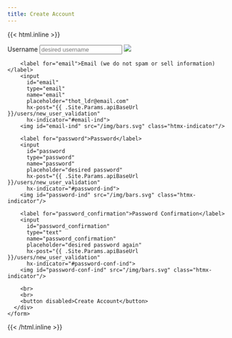 ```yaml
---
title: Create Account
---
```


{{< html.inline >}}
<div class="auth-wrapper">
  <div class="auth-form">
    <form hx-post="{{ .Site.Params.apiBaseUrl }}/users/create">
      <div hx-target="this" hx-swap="innerHTML">
        <label for="username">Username</label>
        <input id="username"
          type="text"
          name="username"
          placeholder="desired username"
          hx-post="{{ .Site.Params.apiBaseUrl }}/users/new_user_validation"
          hx-indicator="#username-ind">
        <img id="username-ind" src="/img/bars.svg" class="htmx-indicator"/>

        <label for="email">Email (we do not spam or sell information)</label>
        <input
          id="email"
          type="email"
          name="email"
          placeholder="thot_ldr@email.com"
          hx-post="{{ .Site.Params.apiBaseUrl }}/users/new_user_validation"
          hx-indicator="#email-ind">
        <img id="email-ind" src="/img/bars.svg" class="htmx-indicator"/>

        <label for="password">Password</label>
        <input
          id="password
          type="password"
          name="password"
          placeholder="desired password"
          hx-post="{{ .Site.Params.apiBaseUrl }}/users/new_user_validation"
          hx-indicator="#password-ind">
        <img id="password-ind" src="/img/bars.svg" class="htmx-indicator"/>

        <label for="password_confirmation">Password Confirmation</label>
        <input
          id="password_confirmation"
          type="text"
          name="password_confirmation"
          placeholder="desired password again"
          hx-post="{{ .Site.Params.apiBaseUrl }}/users/new_user_validation"
          hx-indicator="#password-conf-ind">
        <img id="password-conf-ind" src="/img/bars.svg" class="htmx-indicator"/>

        <br>
        <br>
        <button disabled>Create Account</button>
      </div>
    </form>
  </div>
</div>
{{< /html.inline >}}


